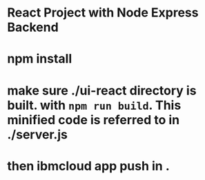 #  React Project with Node Express Backend

# npm install
# make sure ./ui-react directory is built. with `npm run build`. This minified code is referred to in ./server.js
# then ibmcloud app push in .
